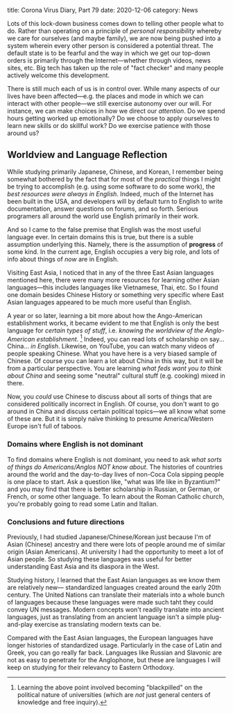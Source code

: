 title: Corona Virus Diary, Part 79
date: 2020-12-06
category: News

Lots of this lock-down business comes down to telling other people
what to do. Rather than operating on a principle of *personal
responsibility* whereby we care for ourselves (and maybe family), we
are now being pushed into a system wherein every other person is
considered a potential threat. The default state is to be fearful and
the way in which we get our top-down orders is primarily through the
Internet&mdash;whether through videos, news sites, etc. Big tech has
taken up the role of "fact checker" and many people actively welcome
this development.

There is still much each of us is in control over. While many aspects
of our lives have been affected&mdash;e.g. the places and mode in
which we can interact with other people&mdash;we still exercise autonomy
over our will. For instance, we can make choices in how we direct our
*attention*. Do we spend hours getting worked up emotionally? Do we
choose to apply ourselves to learn new skills or do skillful work? Do
we exercise patience with those around us?

Worldview and Language Reflection
---------------------------------

While studying primarily Japanese, Chinese, and Korean, I remember
being somewhat bothered by the fact that for most of the *practical*
things I might be trying to accomplish (e.g. using some software to do
some work), the *best resources were always in English*. Indeed, much
of the Internet has been built in the USA, and developers will by
default turn to English to write documentation, answer questions on
forums, and so forth. Serious programers all around the world use
English primarily in their work.

And so I came to the false premise that English was the most useful
language ever. In certain domains this is true, but there is a suble
assumption underlying this. Namely, there is the assumption of
**progress** of some kind. In the current age, English occupies a very
big role, and lots of info about things of *now* are in English.

Visiting East Asia, I noticed that in any of the three East Asian
languages mentioned here, there were many more resources for learning
other Asian languages&mdash;this includes languages like Vietnamese,
Thai, etc. So I found one domain besides Chinese History or something
very specific where East Asian languages appeared to be much more
useful than English.

A year or so later, learning a bit more about how the Ango-American
establishment works, it became evident to me that English is only the
best language for *certain types of stuff*, i.e. *knowing the
worldview of the Anglo-American establishment*. [^1] Indeed, you can read
lots of scholarship on say... China... *in English*. Likewise, on
YouTube, you can watch many videos of people speaking Chinese. What
you have here is a very biased sample of Chinese. Of course you can
learn a lot about China in this way, but it will be from a particular
perspective. You are learning *what feds want you to think about
China* and seeing some "neutral" cultural stuff (e.g. cooking) mixed
in there.

Now, you *could* use Chinese to discuss about all sorts of things that
are considered politically incorrect in English. Of course, you don't
want to go around in China and discuss certain political
topics&mdash;we all know what some of these are. But it is simply
naïve thinking to presume America/Western Europe isn't full of taboos.

### Domains where English is not dominant

To find domains where English is not dominant, you need to ask *what
sorts of things do Americans/Anglos NOT know about*. The histories of
countries around the world and the day-to-day lives of non-Coca Cola
sipping people is one place to start. Ask a question like, "what was
life like in Byzantium?" and you may find that there is better
scholarship in Russian, or German, or French, or some other language.
To learn about the Roman Catholic church, you're probably going to
read some Latin and Italian.

### Conclusions and future directions

Previously, I had studied Japanese/Chinese/Korean just because I'm of
Asian (Chinese) ancestry and there were lots of people around me of
similar origin (Asian Americans). At university I had the opportunity
to meet a lot of Asian people. So studying these languages was useful
for better understanding East Asia and its diaspora in the West.

Studying history, I learned that the East Asian languages as we know
them are relatively new&mdash; standardized languages created around
the early 20th century. The United Nations can translate their
materials into a whole bunch of languages because these languages were
made such taht they could convey UN messages. Modern concepts won't
readily translate into ancient languages, just as translating from an
ancient language isn't a simple plug-and-play exercise as translating
modern texts can be.

Compared with the East Asian languages, the European languages have
longer histories of standardized usage. Particularly in the case of
Latin and Greek, you can go really far back. Languages like Russian
and Slavonic are not as easy to penetrate for the Anglophone, but
these are languages I will keep on studying for their relevancy to
Eastern Orthodoxy.

[^1]: Learning the above point involved becoming "blackpilled" on the
    political nature of universities (which are *not* just general
    centers of knowledge and free inquiry).
